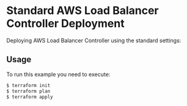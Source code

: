 # Standard AWS Load Balancer Controller Deployment

Deploying AWS Load Balancer Controller using the standard settings:


## Usage

To run this example you need to execute:

```bash
$ terraform init
$ terraform plan
$ terraform apply
```
